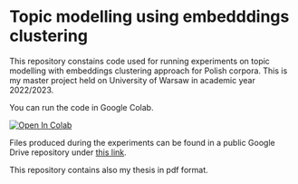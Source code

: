 # Topic modelling using embedddings clustering

This repository constains code used for running experiments on topic modelling with embeddings clustering approach for Polish corpora.
This is my master project held on University of Warsaw in academic year 2022/2023.

You can run the code in Google Colab.

<a href="https://colab.research.google.com/github/julia-lukasiewicz-pater/topic-modelling-polish/blob/main/topic_modelling_polish.ipynb" target="_blank" style="border:none; background:none; padding:0;"><img src="https://colab.research.google.com/assets/colab-badge.svg" alt="Open In Colab"/></a>

Files produced during the experiments can be found in a public Google Drive repository under [this link](https://drive.google.com/drive/folders/11x0ppNZMeU67I6k4ocNNX5TM5ywkv_yD?usp=drive_link).

This repository contains also my thesis in pdf format.
